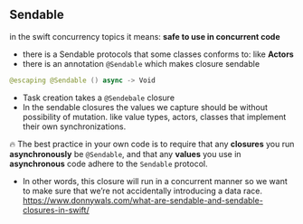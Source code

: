 ## Sendable
in the swift concurrency topics it means: **safe to use in concurrent code**
* there is a Sendable protocols that some classes conforms to: like **Actors**
* there is an annotation `@Sendable` which makes closure sendable
```swift
@escaping @Sendable () async -> Void
```

* Task creation takes a `@Sendebale` closure
* In the sendable closures the values we capture should be without possibility of mutation. like value types, actors, classes that implement their own synchronizations.

🔥 The best practice in your own code is to require that any **closures** you run **asynchronously** be `@Sendable`, and that any **values** you use in **asynchronous** code adhere to the `Sendable` protocol.



* In other words, this closure will run in a concurrent manner so we want to make sure that we’re not accidentally introducing a data race.
https://www.donnywals.com/what-are-sendable-and-sendable-closures-in-swift/